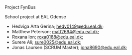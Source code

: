 Project FynBus

School project at EAL Odense

-	Hedviga Arta Geriņa; hedv0149@edu.eal.dk;
-	Matthew Peterson; matt2694@edu.eal.dk;
-	Roxana Ion; roxa0188@edu.eal.dk;
-	Surere Ali; sure0025@edu.eal.dk;
-	Jonas Laursen (SCRUM Master); jona8690@edu.eal.dk;
